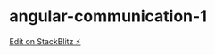# angular-communication-1

[Edit on StackBlitz ⚡️](https://stackblitz.com/edit/angular-communication-1)